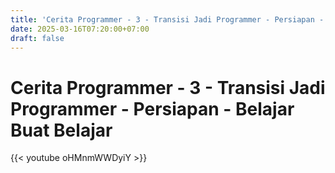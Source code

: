 ```yaml
---
title: 'Cerita Programmer - 3 - Transisi Jadi Programmer - Persiapan - Belajar Buat Belajar'
date: 2025-03-16T07:20:00+07:00
draft: false
---
```


# Cerita Programmer - 3 - Transisi Jadi Programmer - Persiapan - Belajar Buat Belajar

{{< youtube oHMnmWWDyiY >}}
